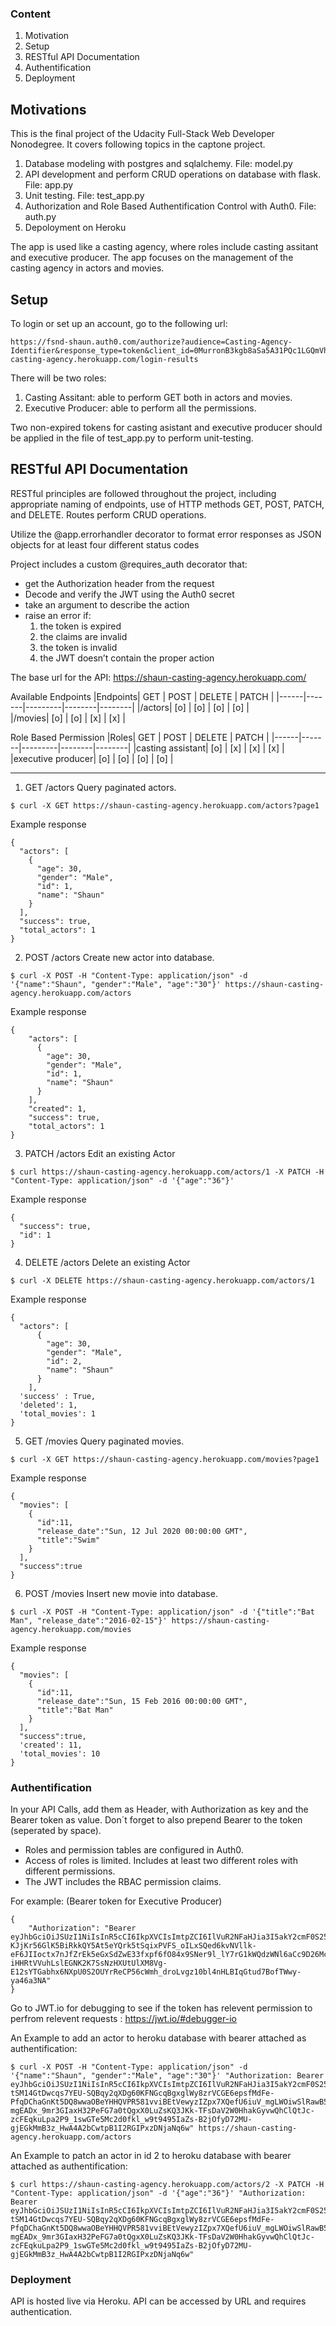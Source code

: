 ### Content
1. Motivation
2. Setup
3. RESTful API Documentation
4. Authentification
5. Deployment

## Motivations
This is the final project of the Udacity Full-Stack Web Developer Nonodegree. It covers following topics in the captone project.

1. Database modeling with postgres and sqlalchemy. File: model.py
2. API development and perform CRUD operations on database with flask. File: app.py
3. Unit testing. File: test_app.py
4. Authorization and Role Based Authentification Control with Auth0. File: auth.py
5. Depoloyment on Heroku

The app is used like a casting agency, where roles include casting assitant and executive producer. The app focuses on the management of the casting agency in actors and movies.

## Setup
To login or set up an account, go to the following url:
```
https://fsnd-shaun.auth0.com/authorize?audience=Casting-Agency-Identifier&response_type=token&client_id=0MurronB3kgb8aSa5A31PQc1LGQmVhu9&redirect_uri=https://shaun-casting-agency.herokuapp.com/login-results
```

There will be two roles: 
1. Casting Assitant: able to perform GET both in actors and movies.
2. Executive Producer: able to perform all the permissions.

Two non-expired tokens for casting asistant and executive producer should be applied in the file of test_app.py to perform unit-testing.

## RESTful API Documentation
RESTful principles are followed throughout the project, including appropriate naming of endpoints, use of HTTP methods GET, POST, PATCH, and DELETE.
Routes perform CRUD operations.

Utilize the @app.errorhandler decorator to format error responses as JSON objects for at least four different status codes

Project includes a custom @requires_auth decorator that:
* get the Authorization header from the request
* Decode and verify the JWT using the Auth0 secret
* take an argument to describe the action
* raise an error if:
  1. the token is expired
  2. the claims are invalid
  3. the token is invalid
  4. the JWT doesn’t contain the proper action

The base url for the API: https://shaun-casting-agency.herokuapp.com/

Available Endpoints
|Endpoints|  GET |  POST |  DELETE | PATCH  |
|------|-------|---------|--------|--------|
|/actors|  [o] |  [o]  |   [o]   |   [o]  |   
|/movies|  [o] |  [o]  |   [x]   |   [x]  |  

Role Based Permission
|Roles|  GET |  POST |  DELETE | PATCH  |
|------|-------|---------|--------|--------|
|casting assistant|  [o] |  [x]  |   [x]   |   [x]  |   
|executive producer|  [o] |  [o]  |   [o]   |   [o]  |  

    
------------------------------------------------------------------------------------------------


1. GET /actors
Query paginated actors.
```
$ curl -X GET https://shaun-casting-agency.herokuapp.com/actors?page1
```
Example response
```
{
  "actors": [
    {
      "age": 30,
      "gender": "Male",
      "id": 1,
      "name": "Shaun"
    }
  ],
  "success": true,
  "total_actors": 1
}
```
2. POST /actors
Create new actor into database.
```
$ curl -X POST -H "Content-Type: application/json" -d '{"name":"Shaun", "gender":"Male", "age":"30"}' https://shaun-casting-agency.herokuapp.com/actors
```
Example response
```
{ 
    "actors": [
      {
        "age": 30,
        "gender": "Male",
        "id": 1,
        "name": "Shaun"
      }
    ],
    "created": 1,
    "success": true,
    "total_actors": 1
}
```
3. PATCH /actors
Edit an existing Actor
```
$ curl https://shaun-casting-agency.herokuapp.com/actors/1 -X PATCH -H "Content-Type: application/json" -d '{"age":"36"}'
```
Example response
```
{
  "success": true,
  "id": 1
}
```
4. DELETE /actors
Delete an existing Actor
```
$ curl -X DELETE https://shaun-casting-agency.herokuapp.com/actors/1
```
Example response
```
{
  "actors": [
      {
        "age": 30,
        "gender": "Male",
        "id": 2,
        "name": "Shaun"
      }
    ],
  'success' : True,
  'deleted': 1,
  'total_movies': 1
}
```
5. GET /movies
Query paginated movies.
```
$ curl -X GET https://shaun-casting-agency.herokuapp.com/movies?page1
```
Example response
```
{
  "movies": [
    {
      "id":11,
      "release_date":"Sun, 12 Jul 2020 00:00:00 GMT",
      "title":"Swim"
    }
  ],
  "success":true
}
```
6. POST /movies
Insert new movie into database.
```
$ curl -X POST -H "Content-Type: application/json" -d '{"title":"Bat Man", "release_date":"2016-02-15"}' https://shaun-casting-agency.herokuapp.com/movies
```
Example response
```
{
  "movies": [
    {
      "id":11,
      "release_date":"Sun, 15 Feb 2016 00:00:00 GMT",
      "title":"Bat Man"
    }
  ],
  "success":true,
  'created': 11,
  'total_movies': 10
}
```
### Authentification
In your API Calls, add them as Header, with Authorization as key and the Bearer token as value. Don´t forget to also prepend Bearer to the token (seperated by space).

* Roles and permission tables are configured in Auth0.
* Access of roles is limited. Includes at least two different roles with different permissions.
* The JWT includes the RBAC permission claims.

For example: (Bearer token for Executive Producer)
```
{
    "Authorization": "Bearer eyJhbGciOiJSUzI1NiIsInR5cCI6IkpXVCIsImtpZCI6IlVuR2NFaHJia3I5akY2cmF0S25nQSJ9.eyJpc3MiOiJodHRwczovL2ZzbmQtc2hhdW4uYXV0aDAuY29tLyIsInN1YiI6Imdvb2dsZS1vYXV0aDJ8MTEzODI1MDA0MDUxMjU0ODIzMjA2IiwiYXVkIjpbIkNhc3RpbmctQWdlbmN5LUlkZW50aWZpZXIiLCJodHRwczovL2ZzbmQtc2hhdW4uYXV0aDAuY29tL3VzZXJpbmZvIl0sImlhdCI6MTU5NDU2Mzg1MiwiZXhwIjoxNTk0NTcxMDUyLCJhenAiOiIwTXVycm9uQjNrZ2I4YVNhNUEzMVBRYzFMR1FtVmh1OSIsInNjb3BlIjoib3BlbmlkIHByb2ZpbGUgZW1haWwiLCJwZXJtaXNzaW9ucyI6WyJkZWxldGU6YWN0b3JzIiwiZ2V0OmFjdG9ycyIsImdldDptb3ZpZXMiLCJwYXRjaDphY3RvcnMiLCJwb3N0OmFjdG9ycyIsInBvc3Q6bW92aWVzIl19.IyXHNlvrM3UPbV9L0FlUuPZL6L2DRUpskHZjTdEXFWpnXjogtMmrNqGsbrdYXWtStCqS6yGcrdfleJf-KJjKr56GlK5BiRkkQY5At5eYQrk5tSqixPVFS_oILxSQed6kvNVllk-eF6JIIoctx7nJfZrEk5eGxSdZwE33fxpf6fO84x9SNer9l_lY7rG1kWQdzWNl6aCc9D26McXWXzk9VPbJYxa6EaKNufsJYgohk-iHHRtVVuhLslEGNK2K7SsNzHXUtUlXM8Vg-E12sYTGabhx6NXpU0S2OUYrReCP56cWmh_droLvgz10bl4nHLBIqGtud7BofTWwy-ya46a3NA"
}
```
Go to JWT.io for debugging to see if the token has relevent permission to perfrom relevent requests : https://jwt.io/#debugger-io

An Example to add an actor to heroku database with bearer attached as authentification:
```
$ curl -X POST -H "Content-Type: application/json" -d '{"name":"Shaun", "gender":"Male", "age":"30"}' "Authorization: Bearer eyJhbGciOiJSUzI1NiIsInR5cCI6IkpXVCIsImtpZCI6IlVuR2NFaHJia3I5akY2cmF0S25nQSJ9.eyJpc3MiOiJodHRwczovL2ZzbmQtc2hhdW4uYXV0aDAuY29tLyIsInN1YiI6Imdvb2dsZS1vYXV0aDJ8MTEzODI1MDA0MDUxMjU0ODIzMjA2IiwiYXVkIjpbIkNhc3RpbmctQWdlbmN5LUlkZW50aWZpZXIiLCJodHRwczovL2ZzbmQtc2hhdW4uYXV0aDAuY29tL3VzZXJpbmZvIl0sImlhdCI6MTU5NDI4Njk2MiwiZXhwIjoxNTk0Mjk0MTYyLCJhenAiOiIwTXVycm9uQjNrZ2I4YVNhNUEzMVBRYzFMR1FtVmh1OSIsInNjb3BlIjoib3BlbmlkIHByb2ZpbGUgZW1haWwiLCJwZXJtaXNzaW9ucyI6WyJkZWxldGU6YWN0b3JzIiwiZ2V0OmFjdG9ycyIsImdldDptb3ZpZXMiLCJwYXRjaDphY3RvcnMiLCJwb3N0OmFjdG9ycyJdfQ.IXiYjwnGSxpYDjlQlgCfaVX677oA-tSM14GtDwcqs7YEU-SQBqy2qXDg60KFNGcqBgxglWy8zrVCGE6epsfMdFe-PfqDChaGnKt5DQ8wwaOBeYHHQVPR581vviBEtVewyzIZpx7XQefU6iuV_mgLWOiwSlRawB5wlnbp_H0a9S_xZitVD7g-mgEADx_9mr3GIaxH32PeFG7a0tQgxX0LuZsKQ3JKk-TFsDaV2W0HhakGyvwQhClQtJc-zcFEqkuLpa2P9_1swGTe5Mc2d0fkl_w9t9495IaZs-B2jOfyD72MU-gjEGkMmB3z_HwA4A2bCwtpB1I2RGIPxzDNjaNq6w" https://shaun-casting-agency.herokuapp.com/actors 
```
An Example to patch an actor in id 2 to heroku database with bearer attached as authentification:
```
$ curl https://shaun-casting-agency.herokuapp.com/actors/2 -X PATCH -H "Content-Type: application/json" -d '{"age":"36"}' "Authorization: Bearer eyJhbGciOiJSUzI1NiIsInR5cCI6IkpXVCIsImtpZCI6IlVuR2NFaHJia3I5akY2cmF0S25nQSJ9.eyJpc3MiOiJodHRwczovL2ZzbmQtc2hhdW4uYXV0aDAuY29tLyIsInN1YiI6Imdvb2dsZS1vYXV0aDJ8MTEzODI1MDA0MDUxMjU0ODIzMjA2IiwiYXVkIjpbIkNhc3RpbmctQWdlbmN5LUlkZW50aWZpZXIiLCJodHRwczovL2ZzbmQtc2hhdW4uYXV0aDAuY29tL3VzZXJpbmZvIl0sImlhdCI6MTU5NDI4Njk2MiwiZXhwIjoxNTk0Mjk0MTYyLCJhenAiOiIwTXVycm9uQjNrZ2I4YVNhNUEzMVBRYzFMR1FtVmh1OSIsInNjb3BlIjoib3BlbmlkIHByb2ZpbGUgZW1haWwiLCJwZXJtaXNzaW9ucyI6WyJkZWxldGU6YWN0b3JzIiwiZ2V0OmFjdG9ycyIsImdldDptb3ZpZXMiLCJwYXRjaDphY3RvcnMiLCJwb3N0OmFjdG9ycyJdfQ.IXiYjwnGSxpYDjlQlgCfaVX677oA-tSM14GtDwcqs7YEU-SQBqy2qXDg60KFNGcqBgxglWy8zrVCGE6epsfMdFe-PfqDChaGnKt5DQ8wwaOBeYHHQVPR581vviBEtVewyzIZpx7XQefU6iuV_mgLWOiwSlRawB5wlnbp_H0a9S_xZitVD7g-mgEADx_9mr3GIaxH32PeFG7a0tQgxX0LuZsKQ3JKk-TFsDaV2W0HhakGyvwQhClQtJc-zcFEqkuLpa2P9_1swGTe5Mc2d0fkl_w9t9495IaZs-B2jOfyD72MU-gjEGkMmB3z_HwA4A2bCwtpB1I2RGIPxzDNjaNq6w"
```

### Deployment 
API is hosted live via Heroku. API can be accessed by URL and requires authentication.




